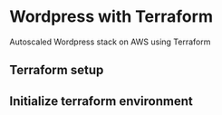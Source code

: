 # Wordpress with Terraform

Autoscaled Wordpress stack on AWS using Terraform

## Terraform setup

## Initialize terraform environment
